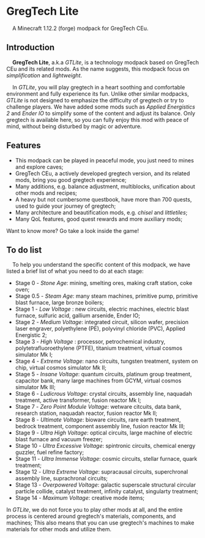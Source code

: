 # GregTech Lite

&nbsp;&nbsp;&nbsp;&nbsp;A Minecraft 1.12.2 (forge) modpack for GregTech CEu.

## Introduction

&nbsp;&nbsp;&nbsp;&nbsp;__GregTech Lite__, a.k.a _GTLite_, is a technology modpack based on GregTech CEu and its related mods. As the name suggests, this modpack focus on _simplification_ and _lightweight_.

&nbsp;&nbsp;&nbsp;&nbsp;In _GTLite_, you will play gregtech in a heart soothing and comfortable environment and fully experience its fun. Unlike other similar modpacks, _GTLite_ is not designed to emphasize the difficulty of gregtech or try to challenge players. We have added some mods such as _Applied Energistics 2_ and _Ender IO_ to simplify some of the content and adjust its balance. Only gregtech is available here, so you can fully enjoy this mod with peace of mind, without being disturbed by magic or adventure.

## Features

- This modpack can be played in peaceful mode, you just need to mines and explore caves;
- GregTech CEu, a actively developed gregtech version, and its related mods, bring you good gregtech experience;
- Many additions, e.g. balance adjustment, multiblocks, unification about other mods and recipes;
- A heavy but not cumbersome questbook, have more than 700 quests, used to guide your journey of gregtech;
- Many architecture and beautification mods, e.g. _chisel_ and _littletiles_;
- Many QoL features, good quest rewards and more auxiliary mods;

Want to know more? Go take a look inside the game!

## To do list
&nbsp;&nbsp;&nbsp;&nbsp;To help you understand the specific content of this modpack, we have listed a brief list of what you need to do at each stage:

- Stage 0 -  _Stone Age_: mining, smelting ores, making craft station, coke oven;
- Stage 0.5 - _Steam Age_: many steam machines, primitive pump, primitive blast furnace, large bronze boilers;
- Stage 1 - _Low Voltage_ : new circuits, electric machines, electric blast furnace, sulfuric acid, gallium arsenide, Ender IO;
- Stage 2 - _Medium Voltage_: 
integrated circuit, silicon wafer, precision laser engraver, polyethylene (PE), polyvinyl chloride (PVC),  Applied Energistic 2;
- Stage 3 - _High Voltage_ : processor, petrochemical industry, polytetrafluoroethylene (PTFE), titanium treatment, virtual cosmos simulator Mk I;
- Stage 4 - _Extreme Voltage_: nano circuits, tungsten treatment, system on chip, virtual cosmos simulator Mk II;
- Stage 5 - _Insane Voltage_: quantum circuits, platinum group treatment, capacitor bank, many large machines from GCYM, virtual cosmos simulator Mk III;
- Stage 6 - _Ludicrous Voltage_: crystal circuits, assembly line, naquadah treatment, active transformer, fusion reactor Mk I;
- Stage 7 - _Zero Point Module Voltage_: wetware citcuits, data bank, research station, naquadah reactor, fusion reactor Mk II;
- Stage 8 - _Ultimate Voltage_: bioware circuits, rare earth treatment, bedrock treatment, component assembly line, fusion reactor Mk III;
- Stage 9 - _Ultra High Voltage_: optical circuits, large machine of electric blast furnace and vacuum freezer;
- Stage 10 - _Ultra Excessive Voltage_: spintronic circuits, chemical energy guzzler, fuel refine factory;
- Stage 11 - _Ultra Immense Voltage_: cosmic circuits, stellar furnace, quark treatment;
- Stage 12 - _Ultra Extreme Voltage_: supracausal circuits, superchronal assembly line, suprachronal circuits;
- Stage 13 - _Overpowered Voltage_: galactic superscale structural circular particle collide, catalyst treatment, infinity catalyst, singularty treatment;
- Stage 14 - _Maximum Voltage_: creative mode items;

In _GTLite_, we do not force you to play other mods at all, and the entire process is centered around gregtech's materials, components, and machines; This also means that you can use gregtech's machines to make materials for other mods and utilize them.